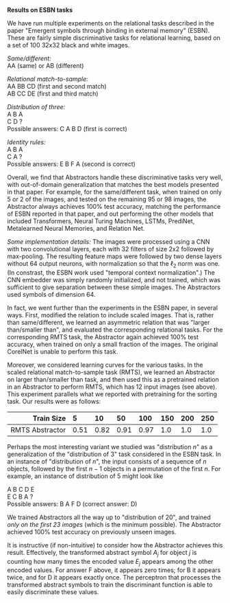 
**Results on ESBN tasks**

We have run multiple experiments on the relational tasks described in the paper "Emergent symbols through binding in external memory" (ESBN). These are fairly simple discriminative tasks for relational learning, based on a set of 100 32x32 black and white images. 

*Same/different:* <br>
AA (same) or AB (different)

*Relational match-to-sample:* <br> 
AA BB CD (first and second match)<br>
AB CC DE (first and third match)

*Distribution of three:*<br>
A B A <br>
C D ?  
Possible answers: C A B D (first is correct)

*Identity rules:*<br>
A B A <br>
C A ?  
Possible answers: E B F A (second is correct)

Overall, we find that Abstractors 
handle these discriminative tasks very well, 
with out-of-domain generalization that 
matches the best models presented in that paper. For example, for the same/different task,
when trained on only 5 or 2 of the images, and tested on the remaining 95 or 98 images, the Abstractor 
always achieves 100% test accuracy, matching the performance of ESBN reported in that paper, and out performing 
the other models that included Transformers, Neural Turing Machines, LSTMs, PrediNet, Metalearned Neural Memories, 
and Relation Net.

*Some implementation details:* The images were processed using a CNN with two convolutional layers, 
each with 32 filters of size 2x2 followed by max-pooling. The resulting feature maps were followed 
by two dense layers without 64 output neurons, with normalization so that the $\ell_2$ norm was one.
(In constrast, the ESBN work used "temporal context normalization".) The CNN embedder was simply randomly 
initialized, and not trained, which was sufficient to give separation between these simple images. The Abstractors used symbols of dimension 64.

In fact, we went further than the experiments in the ESBN paper, in several ways. First, 
modified the relation to include scaled images. That is, rather than same/different, we learned an asymmetric
relation that was "larger than/smaller than", and evaluated the corresponding relational tasks. For the corresponding RMTS task, the Abstractor again achieved 100% test accuracy, when trained on only a small fraction of the images. The original CorelNet is unable to perform this task. 

Moreover, we considered learning 
curves for the various tasks. In the scaled relational match-to-sample task (RMTS), we learned an Abstractor on larger than/smaller than task, and then used this as a pretrained relation in an Abstractor to perform RMTS, which has 12 input images (see above). This experiment parallels what we reported with pretraining for the sorting task. Our results were as follows:


| Train Size | 5           | 10          | 50          | 100         | 150         | 200         | 250    | 
|-----------:|:------------|:------------|:------------|:------------|:------------|:------------|:-------|
| RMTS Abstractor | 0.51   | 0.82        | 0.91        | 0.97        | 1.0         | 1.0         | 1.0    |


Perhaps the most interesting variant we studied was 
"distribution $n$" as a generalization of the "distribution of 3" task considered in the ESBN task. 
In an instance of "distribution of $n$", the input 
consists of a sequence of $n$ objects, followed by 
the first $n-1$ objects in a permutation of the first $n$.  For example, an instance of distribution of 5 might look like 

A B C D E <br>
E C B A ? <br>
Possible answers: B A F D (correct answer: D)

We trained Abstractors all the way up to "distribution of 20", and trained *only on the first 23 images* (which is the minimum possible). The Abstractor achieved 100% test accuracy on previously unseen images. 

It is instructive (if non-intuitive) to consider how the Abstractor achieves this result. Effectively, the transformed abstract symbol $A_j$ for object $j$ is counting how 
many times the encoded value $E_j$ appears among the 
other encoded values. For answer F above, it appears zero times; for B it appears twice, and for D it appears exactly once. The perceptron that processes the transformed abstract symbols to train the discriminant function is able to easily discriminate 
these values.

